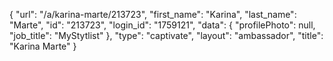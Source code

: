 {
    "url": "\/a\/karina-marte\/213723",
    "first_name": "Karina",
    "last_name": "Marte",
    "id": "213723",
    "login_id": "1759121",
    "data": {
        "profilePhoto": null,
        "job_title": "MyStytlist"
    },
    "type": "captivate",
    "layout": "ambassador",
    "title": "Karina Marte"
}